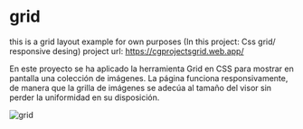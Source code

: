 # grid
this is a grid layout example for own purposes
(In this project: Css grid/ responsive desing)
project url: https://cgprojectsgrid.web.app/

  En este proyecto se ha aplicado la herramienta Grid en CSS para mostrar en pantalla una colección de imágenes.
  La página funciona responsivamente, de manera que la grilla de imágenes se adecúa al tamaño del visor sin perder
  la uniformidad en su disposición.

![grid](https://user-images.githubusercontent.com/69878700/174659002-93736c9f-93f4-4dad-a853-33bdf5488e05.jpg)
